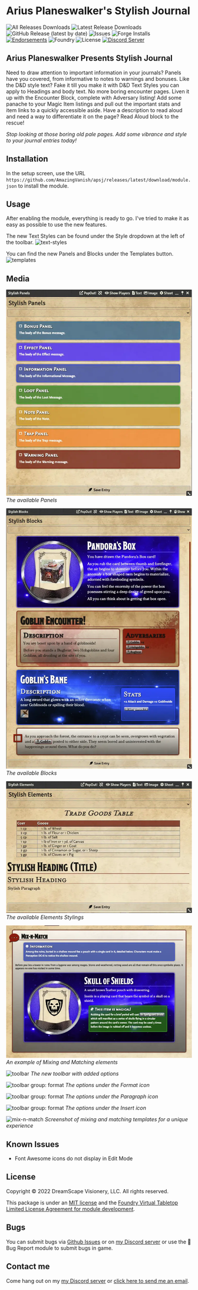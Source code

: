 # Arius Planeswalker's Stylish Journal

![All Releases Downloads](https://img.shields.io/github/downloads/AmazingVanish/apsj/total?logo=GitHub) ![Latest Release Downloads](https://img.shields.io/github/downloads/AmazingVanish/apsj/latest/total?logo=GitHub) ![GitHub Release (latest by date)](https://img.shields.io/github/v/release/AmazingVanish/apsj?logo=GitHub) ![Issues](https://img.shields.io/github/issues/AmazingVanish/apsj?logo=GitHub) ![Forge Installs](https://img.shields.io/badge/dynamic/json?color=green&label=Forge%20Installs&query=package.installs&suffix=%25&url=https%3A%2F%2Fforge-vtt.com%2Fapi%2Fbazaar%2Fpackage%2Fapsj) [![Endorsements](https://img.shields.io/endpoint?logoColor=white&url=https%3A%2F%2Fwww.foundryvtt-hub.com%2Fwp-json%2Fhubapi%2Fv1%2Fpackage%2Fapsj%2Fshield%2Fendorsements)](https://www.foundryvtt-hub.com/package/df-architect/) ![Foundry](https://img.shields.io/endpoint?url=https://foundryshields.com/version?url=https://raw.githubusercontent.com/AmazingVanish/apsj/master/module.json&color=ff6400) ![License](https://img.shields.io/github/license/AmazingVanish/apsj) [![Discord Server](https://img.shields.io/badge/-Discord-%232c2f33?logo=discord)](https://discord.gg/ge9GJXDsM2)

## Arius Planeswalker Presents Stylish Journal

Need to draw attention to important information in your journals? Panels have you covered, from informative to notes to warnings and bonuses.
Like the D&D style text? Fake it till you make it with D&D Text Styles you can apply to Headings and body text.
No more boring encounter pages. Liven it up with the Encounter Block, complete with Adversary listing!
Add some panache to your Magic Item listings and pull out the important stats and item links to a quickly accessible aside.
Have a description to read aloud and need a way to differentiate it on the page? Read Aloud block to the rescue!

_Stop looking at those boring old pale pages. Add some vibrance and style to your journal entries today!_

## Installation

In the setup screen, use the URL `https://github.com/AmazingVanish/apsj/releases/latest/download/module.json` to install the module.

## Usage

After enabling the module, everything is ready to go. I've tried to make it as easy as possible to use the new features.

The new Text Styles can be found under the Style dropdown at the left of the toolbar.
![text-styles](https://raw.github.com/AmazingVanish/apsj/main/media/apsj-text-styles.webp)

You can find the new Panels and Blocks under the Templates button.
![templates](https://raw.github.com/AmazingVanish/apsj/main/media/apsj-template.webp)

## Media

![panels](https://raw.githubusercontent.com/AmazingVanish/apsj/main/media/apsj-panels.webp)
_The available Panels_

![blocks](https://raw.githubusercontent.com/AmazingVanish/apsj/main/media/apsj-blocks.webp)
_The available Blocks_

![elements](https://raw.githubusercontent.com/AmazingVanish/apsj/main/media/apsj-elements.webp)
_The available Elements Stylings_

![mix-n-match](https://raw.githubusercontent.com/AmazingVanish/apsj/main/media/apsj-mix-n-match.webp)
_An example of Mixing and Matching elements_

![toolbar](https://raw.github.com/AmazingVanish/apsj/main/media/apsj-toolbar.webp)
_The new toolbar with added options_

![toolbar group: format](https://raw.github.com/AmazingVanish/apsj/main/media/apsj-tbformat.webp)
_The options under the Format icon_

![toolbar group: format](https://raw.github.com/AmazingVanish/apsj/main/media/apsj-tbpara.webp)
_The options under the Paragraph icon_

![toolbar group: format](https://raw.github.com/AmazingVanish/apsj/main/media/apsj-tbinsert.webp)
_The options under the Insert icon_

![mix-n-match](https://raw.github.com/AmazingVanish/apsj/main/media/apsj-mix-n-match.webp)
_Screenshot of mixing and matching templates for a unique experience_

## Known Issues

-   Font Awesome icons do not display in Edit Mode

## License

Copyright © 2022 DreamScape Visionery, LLC. All rights reserved.

This package is under an [MIT license](LICENSE) and the [Foundry Virtual Tabletop Limited License Agreement for module development](https://foundryvtt.com/article/license/).

## Bugs

You can submit bugs via [Github Issues](https://github.com/AmazingVanish/apsj/issues/new/choose) or on [my Discord server](https://discord.gg/ge9GJXDsM2) or use the :bug: Bug Report module to submit bugs in game.

## Contact me

Come hang out on my [my Discord server](https://discord.gg/ge9GJXDsM2) or [click here to send me an email](mailto:chris.vancleve@dscape-llc.com?subject=Arius%20Planeswalker's%20Stylish%20Journal%20module%20for%20Foundry%20VTT).
